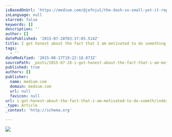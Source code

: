 ```yaml
---
isBasedOnUrl: 'https://medium.com/@jefnjul/the-dash-so-small-yet-it-represents-your-life-d0517ce7c593'
inLanguage: null
starred: false
keywords: []
description: ''
author: []
datePublished: '2015-07-28T03:37:05.514Z'
title: I got honest about the fact that I am motivated to do something only when the cost of not doing it outweighs the pain of doing it.
tags:
  - ''
dateModified: '2015-08-17T19:22:18.873Z'
sourcePath: _posts/2015-07-28-i-got-honest-about-the-fact-that-i-am-motivated-to-do-someth.md
published: true
authors: []
publisher:
  name: medium.com
  domain: medium.com
  url: null
  favicon: null
url: i-got-honest-about-the-fact-that-i-am-motivated-to-do-someth/index.html
_type: Article
_context: 'http://schema.org'

---
```

![](https://d262ilb51hltx0.cloudfront.net/max/1200/1*cC2U6PUkKQrBhPA55_t2Kw.jpeg)